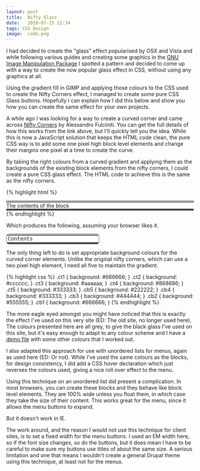 ```yaml
---
layout: post
title:  Nifty Glass
date:   2010-07-15 11:34
tags: CSS Design
image:  code.png
---
```

I had decided to create the "glass" effect popularised by OSX and Vista and while following various guides and creating some graphics in the [GNU Image Manipulation Package](http://www.gimp.org) I spotted a pattern and decided to come up with a way to create the now popular glass effect in CSS, without using any graphics at all.

Using the gradient fill in GIMP and applying those colours to the CSS used to create the Nifty Corners effect, I managed to create some pure CSS Glass buttons. Hopefully I can explain how I did this below and show you how you can create the same effect for your own projects.

A while ago I was looking for a way to create a curved corner and came across [Nifty Corners](http://webdesign.html.it/articoli/leggi/528/more-nifty-corners/) by Alessandro Fulciniti. You can get the full details of how this works from the link above, but I'll quickly tell you the idea. While this is now a JavaScript solution that keeps the HTML code clean, the pure CSS way is to add some one pixel high block level elements and change their margins one pixel at a time to create the curve.

By taking the right colours from a curved gradient and applying them as the backgrounds of the existing block elements from the nifty corners, I could create a pure CSS glass effect. The HTML code to achieve this is the same as the nifty corners.

<style>
.ct1, .ct2, .ct3, .ct4, .ct5, .cb1, .cb2, .cb3, .cb4, .cb5 {
  border-color: #666666;
  border-style: solid;
  border-width: 0 1px;
  display: block;
  height: 1px;
}
.block .content {
  border-color: #666666;
  border-style: solid;
  border-width: 1px 1px 0;
  padding: 0 3px 2px;
}
.block .ct1, .block .cb1 { margin: 0 5px;}
.block .ct2, .block .cb2 { margin: 0 3px;}
.block .ct3, .block .cb3 { margin: 0 2px;}
.block .ct4, .block .cb4 { margin: 0 1px;}
.block .ct5, .block .cb5 { margin: 0 1px;}
.ct1 { background: none repeat scroll 0 0 #666666;}
.ct2 { background: none repeat scroll 0 0 #CCCCCC;}
.ct3 { background: none repeat scroll 0 0 #AAAAAA;}
.ct4 { background: none repeat scroll 0 0 #868686;}
.ct5 { background: none repeat scroll 0 0 #333333;}
.cb5 { background: none repeat scroll 0 0 #222222;}
.cb4 { background: none repeat scroll 0 0 #333333;}
.cb3 { background: none repeat scroll 0 0 #444444;}
.cb2 { background: none repeat scroll 0 0 #555555;}
.cb1 { background: none repeat scroll 0 0 #666666;}
</style>

{% highlight html %}
<div>
<b class="ct1"></b>
<b class="ct2"></b>
<b class="ct3"></b>
<b class="ct4"></b>
<b class="ct5"></b>
<div class="content">The contents of the block</div>
<b class="cb5"></b>
<b class="cb4"></b>
<b class="cb3"></b>
<b class="cb2"></b>
<b class="cb1"></b>
</div>
{% endhighlight %}

Which produces the following, assuming your browser likes it.

<pre><div style="width: 250px" class="sidebar"><div class="block"><b class="ct1"></b><b class="ct2"></b><b class="ct3"></b><b class="ct4"></b><b class="ct5"></b><div class="content" style="border-top: none; margin-bottom: 0">Contents</div><b class="cb5"></b><b class="cb4"></b><b class="cb3"></b><b class="cb2"></b><b class="cb1"></b></div></div></pre>

The only thing left to do is set appropriate background colours for the curved corner elements. Unlike the original nifty corners, which can use a two pixel high element, I need all five to maintain the gradient.

{% highlight css %}
.ct1 { background: #666666; }
.ct2 { background: #cccccc; }
.ct3 { background: #aaaaaa; }
.ct4 { background: #868686; }
.ct5 { background: #333333; }
.cb5 { background: #222222; }
.cb4 { background: #333333; }
.cb3 { background: #444444; }
.cb2 { background: #555555; }
.cb1 { background: #666666; }
{% endhighlight %}

The more eagle eyed amongst you might have noticed that this is exactly the effect I've used on this very site (ED: The old site, no longer used here). The colours presented here are all grey, to give the black glass I've used on this site, but it's easy enough to adapt to any colour scheme and I have a [demo file](/demo/glass.html) with some other colours that I worked out.

I also adapted this approach for use with unordered lists for menus, again as used here (ED: Or not). While I've used the same colours as the blocks, for design consistency, I did add a CSS hover declaration which just reverses the colours used, giving a nice roll over effect to the menu.

Using this technique on an unordered list did present a complication. In most browsers, you can create these blocks and they behave like block level elements. They are 100% wide unless you float them, in which case they take the size of their content. This works great for the menu, since it allows the menu buttons to expand.

But it doesn't work in IE.

The work around, and the reason I would not use this technique for client sites, is to set a fixed width for the menu buttons. I used an EM width here, so if the font size changes, so do the buttons, but it does mean I have to be careful to make sure my buttons use titles of about the same size. A serious limitation and one that means I wouldn't create a general Drupal theme using this technique, at least not for the menus.
